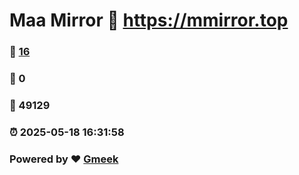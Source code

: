 # Maa Mirror :link: https://mmirror.top 
### :page_facing_up: [16](https://mmirror.top/tag.html) 
### :speech_balloon: 0 
### :hibiscus: 49129 
### :alarm_clock: 2025-05-18 16:31:58 
### Powered by :heart: [Gmeek](https://github.com/Meekdai/Gmeek)

